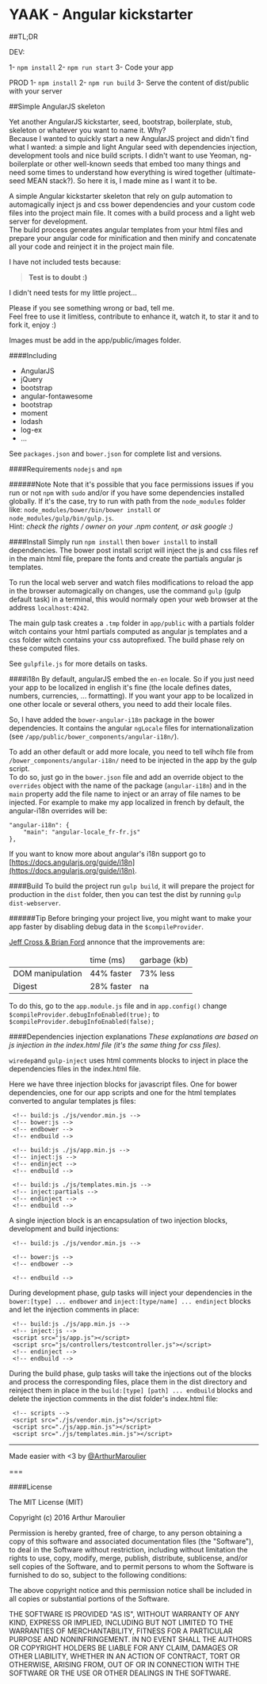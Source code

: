 YAAK - Angular kickstarter
==========================

##TL;DR

DEV:

1- `npm install`
2- `npm run start`
3- Code your app

PROD
1- `npm install`
2- `npm run build`
3- Serve the content of dist/public with your server

##Simple AngularJS skeleton

Yet another AngularJS kickstarter, seed, bootstrap, boilerplate, stub, skeleton or whatever you want to name it. Why?  
Because I wanted to quickly start a new AngularJS project and didn't find what I wanted: a simple and light Angular seed with dependencies injection, development tools and nice build scripts. I didn't want to use Yeoman, ng-boilerplate or other well-known seeds that embed too many things and need some times to understand how everything is wired together (ultimate-seed MEAN stack?). 
So here it is, I made mine as I want it to be.

A simple Angular kickstarter skeleton that rely on gulp automation to automagically inject js and css bower dependencies and your custom code files into the project main file. It comes with a build process and a light web server for development.  
The build process generates angular templates from your html files and prepare your angular code for minification and then minify and concatenate all your code and reinject it in the project main file.

I have not included tests because:

> **Test is to doubt :)**  

I didn't need tests for my little project...

Please if you see something wrong or bad, tell me.  
Feel free to use it limitless, contribute to enhance it, watch it, to star it and to fork it, enjoy :)


Images must be add in the app/public/images folder.

####Including

- AngularJS
- jQuery
- bootstrap
- angular-fontawesome
- bootstrap
- moment
- lodash
- log-ex
- ...

See `packages.json` and `bower.json` for complete list and versions.

####Requirements
`nodejs` and `npm`

######Note
Note that it's possible that you face permissions issues if you run or not `npm` with `sudo` and/or if you have some dependencies installed globally.
If it's the case, try to run with path from the `node_modules` folder like: `node_modules/bower/bin/bower install` or `node_modules/gulp/bin/gulp.js`.  
Hint: _check the rights / owner on your .npm content, or ask google :)_

####Install
Simply run `npm install` then `bower install` to install dependencies. The bower post install script will inject the js and css files ref in the main html file, prepare the fonts and create the partials angular js templates.

To run the local web server and watch files modifications to reload the app in the browser automagically on changes, use the command `gulp` (gulp default task) in a terminal, this would normaly open your web browser at the address `localhost:4242`.

The main gulp task creates a `.tmp` folder in `app/public` with a partials folder witch contains your html partials computed as angular js templates and a css folder witch contains your css autoprefixed. The build phase rely on these computed files.

See `gulpfile.js` for more details on tasks.

####i18n
By default, angularJS embed the `en-en` locale. So if you just need your app to be localized in english it's fine (the locale defines dates, numbers, currencies, ... formatting). If you want your app to be localized in one other locale or several others, you need to add their locale files.

So, I have added the `bower-angular-i18n` package in the bower dependencies. It contains the angular `ngLocale` files for internationalization (see `/app/public/bower_components/angular-i18n/`). 

To add an other default or add more locale, you need to tell wihch file from `/bower_components/angular-i18n/` need to be injected in the app by the gulp script.  
To do so, just go in the `bower.json` file and add an override object to the `overrides` object with the name of the package (`angular-i18n`) and in the `main` property add the file name to inject or an array of file names to be injected.
For example to make my app localized in french by default, the angular-i18n overrides will be:

```
"angular-i18n": {
    "main": "angular-locale_fr-fr.js"
},
```

If you want to know more about angular's i18n support go to [https://docs.angularjs.org/guide/i18n](https://docs.angularjs.org/guide/i18n).

####Build
To build the project run `gulp build`, it will prepare the project for production in the `dist` folder, then you can test the dist by running `gulp dist-webserver`.

######Tip
Before bringing your project live, you might want to make your app faster by disabling debug data in the `$compileProvider`.

[Jeff Cross & Brian Ford](https://www.youtube.com/watch?v=ojMy6m_fcxc&list=UUEGUP3TJJfMsEM_1y8iviSQ) annonce that the improvements are:

<table>
    <thead>
        <tr>
            <td></td>
            <td>time (ms)</td>
            <td>garbage (kb)</td>
        </tr>
    </thead>
    <tbody>
        <tr>
            <td>DOM manipulation</td>
            <td>44% faster</td>
            <td>73% less</td>
        </tr>
        <tr>
            <td>Digest</td>
            <td>28% faster</td>
            <td>na</td>
        </tr>
    </tbody>
</table>
  
To do this, go to the `app.module.js` file and in `app.config()` change `$compileProvider.debugInfoEnabled(true);` to `$compileProvider.debugInfoEnabled(false);`

####Dependencies injection explanations
_These explanations are based on js injection in the index.html file (it's the same thing for css files)._  

`wiredep`and `gulp-inject` uses html comments blocks to inject in place the dependencies files in the index.html file.

Here we have three injection blocks for javascript files. One for bower dependencies, one for our app scripts and one for the html templates converted to angular templates js files:

```
 <!-- build:js ./js/vendor.min.js -->
 <!-- bower:js -->
 <!-- endbower -->
 <!-- endbuild -->
   
 <!-- build:js ./js/app.min.js -->
 <!-- inject:js -->
 <!-- endinject -->
 <!-- endbuild -->
    
 <!-- build:js ./js/templates.min.js -->
 <!-- inject:partials -->
 <!-- endinject -->
 <!-- endbuild -->
```

A single injection block is an encapsulation of two injection blocks, development and build injections:

```
 <!-- build:js ./js/vendor.min.js -->
    
 <!-- bower:js -->
 <!-- endbower -->
    
 <!-- endbuild -->
```

During development phase, gulp tasks will inject your dependencies in the `bower:[type] ... endbower` and `inject:[type/name] ... endinject` blocks and let the injection comments in place:

```
 <!-- build:js ./js/app.min.js -->
 <!-- inject:js -->
 <script src="js/app.js"></script>
 <script src="js/controllers/testcontroller.js"></script>
 <!-- endinject -->
 <!-- endbuild -->
```

During the build phase, gulp tasks will take the injections out of the blocks and process the corresponding files, place them in the dist directory and reinject them in place in the `build:[type] [path] ... endbuild` blocks and delete the injection comments in the dist folder's index.html file:

```
 <!-- scripts -->
 <script src="./js/vendor.min.js"></script>
 <script src="./js/app.min.js"></script>
 <script src="./js/templates.min.js"></script>
```
---
Made easier with <3 by [@ArthurMaroulier](https://twitter.com/ArthurMaroulier)

===

####License

The MIT License (MIT)

Copyright (c) 2016 Arthur Maroulier

Permission is hereby granted, free of charge, to any person obtaining a copy
of this software and associated documentation files (the "Software"), to deal
in the Software without restriction, including without limitation the rights
to use, copy, modify, merge, publish, distribute, sublicense, and/or sell
copies of the Software, and to permit persons to whom the Software is
furnished to do so, subject to the following conditions:

The above copyright notice and this permission notice shall be included in all
copies or substantial portions of the Software.

THE SOFTWARE IS PROVIDED "AS IS", WITHOUT WARRANTY OF ANY KIND, EXPRESS OR
IMPLIED, INCLUDING BUT NOT LIMITED TO THE WARRANTIES OF MERCHANTABILITY,
FITNESS FOR A PARTICULAR PURPOSE AND NONINFRINGEMENT. IN NO EVENT SHALL THE
AUTHORS OR COPYRIGHT HOLDERS BE LIABLE FOR ANY CLAIM, DAMAGES OR OTHER
LIABILITY, WHETHER IN AN ACTION OF CONTRACT, TORT OR OTHERWISE, ARISING FROM,
OUT OF OR IN CONNECTION WITH THE SOFTWARE OR THE USE OR OTHER DEALINGS IN THE
SOFTWARE.

